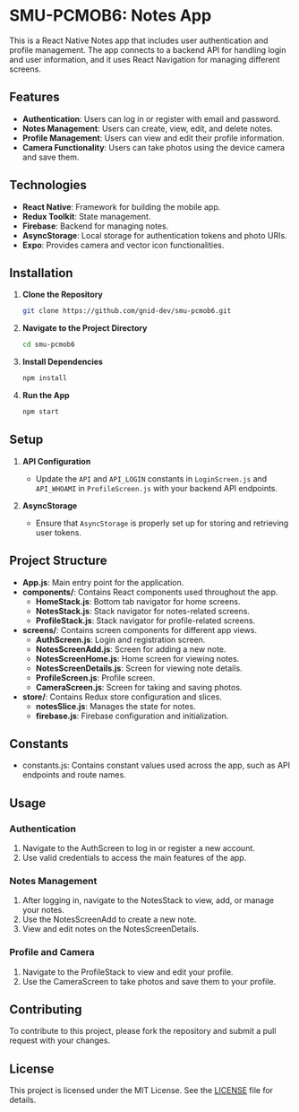 # SMU-PCMOB6: Notes App

This is a React Native Notes app that includes user authentication and profile management. The app connects to a backend API for handling login and user information, and it uses React Navigation for managing different screens.

## Features

- **Authentication**: Users can log in or register with email and password.
- **Notes Management**: Users can create, view, edit, and delete notes.
- **Profile Management**: Users can view and edit their profile information.
- **Camera Functionality**: Users can take photos using the device camera and save them.

## Technologies

- **React Native**: Framework for building the mobile app.
- **Redux Toolkit**: State management.
- **Firebase**: Backend for managing notes.
- **AsyncStorage**: Local storage for authentication tokens and photo URIs.
- **Expo**: Provides camera and vector icon functionalities.

## Installation

1. **Clone the Repository**

    ```bash
    git clone https://github.com/gnid-dev/smu-pcmob6.git
    ```

2. **Navigate to the Project Directory**

    ```bash
    cd smu-pcmob6
    ```

3. **Install Dependencies**

    ```bash
    npm install
    ```

4. **Run the App**

    ```bash
    npm start
    ```

## Setup

1. **API Configuration**

    - Update the `API` and `API_LOGIN` constants in `LoginScreen.js` and `API_WHOAMI` in `ProfileScreen.js` with your backend API endpoints.

2. **AsyncStorage**

    - Ensure that `AsyncStorage` is properly set up for storing and retrieving user tokens.

## Project Structure

- **App.js**: Main entry point for the application.
- **components/**: Contains React components used throughout the app.
    - **HomeStack.js**: Bottom tab navigator for home screens.
    - **NotesStack.js**: Stack navigator for notes-related screens.
    - **ProfileStack.js**: Stack navigator for profile-related screens.
- **screens/**: Contains screen components for different app views.
    - **AuthScreen.js**: Login and registration screen.
    - **NotesScreenAdd.js**: Screen for adding a new note.
    - **NotesScreenHome.js**: Home screen for viewing notes.
    - **NotesScreenDetails.js**: Screen for viewing note details.
    - **ProfileScreen.js**: Profile screen.
    - **CameraScreen.js**: Screen for taking and saving photos.
- **store/**: Contains Redux store configuration and slices.
    - **notesSlice.js**: Manages the state for notes.
    - **firebase.js**: Firebase configuration and initialization.

## Constants
- constants.js: Contains constant values used across the app, such as API endpoints and route names.

## Usage

### Authentication

1. Navigate to the AuthScreen to log in or register a new account.
2. Use valid credentials to access the main features of the app.

### Notes Management
1. After logging in, navigate to the NotesStack to view, add, or manage your notes.
2. Use the NotesScreenAdd to create a new note.
3. View and edit notes on the NotesScreenDetails.

### Profile and Camera
1. Navigate to the ProfileStack to view and edit your profile.
2. Use the CameraScreen to take photos and save them to your profile.

## Contributing

To contribute to this project, please fork the repository and submit a pull request with your changes.

## License

This project is licensed under the MIT License. See the [LICENSE](LICENSE) file for details.

